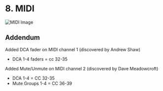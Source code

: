 # 8. MIDI

![MIDI Image](/wiki-x-air/assets/img/x-air_manual/MIDI.png)

## Addendum

Added DCA fader on MIDI channel 1 (discovered by Andrew Shaw)

- DCA 1-4 faders = cc 32-35

Added Mute/Unmute on MIDI channel 2 (discovered by Dave Meadowcroft)

- DCA 1-4 = CC 32-35
- Mute Groups 1-4 = CC 36-39

